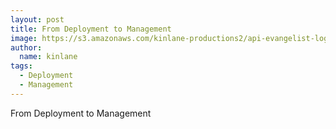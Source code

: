 ```yaml
---
layout: post
title: From Deployment to Management
image: https://s3.amazonaws.com/kinlane-productions2/api-evangelist-logos/api-evangelist-butterfly-vertical.png
author:
  name: kinlane
tags:
  - Deployment
  - Management
---
```

From Deployment to Management
